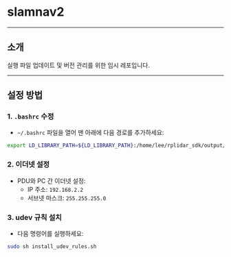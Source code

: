 # slamnav2

---
## 소개
실행 파일 업데이트 및 버전 관리를 위한 임시 레포입니다.

---
## 설정 방법

### 1. `.bashrc` 수정
- `~/.bashrc` 파일을 열어 맨 아래에 다음 경로를 추가하세요:

```bash
export LD_LIBRARY_PATH=${LD_LIBRARY_PATH}:/home/lee/rplidar_sdk/output/Linux/Release
```

### 2. 이더넷 설정
- PDU와 PC 간 이더넷 설정:
  - IP 주소: `192.168.2.2`
  - 서브넷 마스크: `255.255.255.0`

### 3. udev 규칙 설치
- 다음 명령어를 실행하세요:

```bash
sudo sh install_udev_rules.sh
